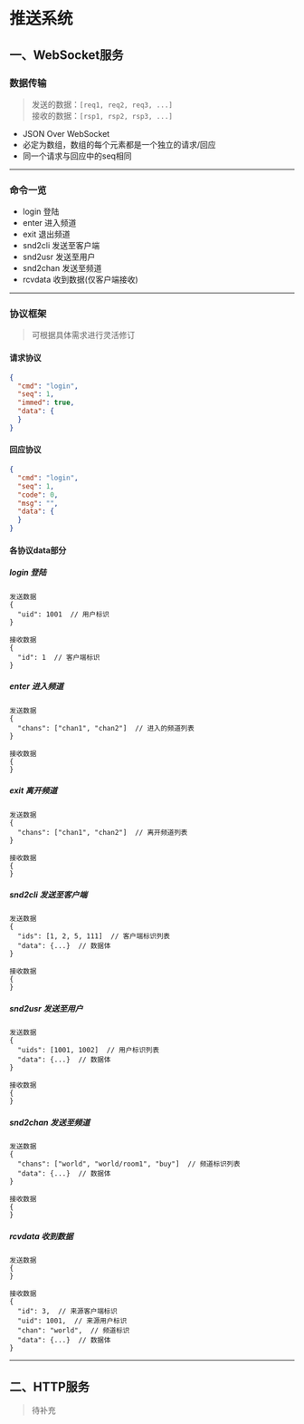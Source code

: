 # 推送系统

## 一、WebSocket服务

### 数据传输
> 发送的数据：```[req1, req2, req3, ...]```<br>
> 接收的数据：```[rsp1, rsp2, rsp3, ...]```<br>
* JSON Over WebSocket
* 必定为数组，数组的每个元素都是一个独立的请求/回应
* 同一个请求与回应中的seq相同
---

### 命令一览
* login 登陆<br>
* enter 进入频道<br>
* exit 退出频道<br>
* snd2cli 发送至客户端<br>
* snd2usr 发送至用户<br>
* snd2chan 发送至频道<br>
* rcvdata 收到数据(仅客户端接收)<br>
---

### 协议框架
> 可根据具体需求进行灵活修订

#### 请求协议
```json
{
  "cmd": "login",
  "seq": 1,
  "immed": true,
  "data": {
  }
}
```

#### 回应协议
```json
{
  "cmd": "login",
  "seq": 1,
  "code": 0,
  "msg": "",
  "data": {
  }
}
```

#### 各协议data部分

##### login 登陆
```
发送数据
{
  "uid": 1001  // 用户标识
}

接收数据
{
  "id": 1  // 客户端标识
}
```

##### enter 进入频道
```
发送数据
{
  "chans": ["chan1", "chan2"]  // 进入的频道列表
}

接收数据
{
}
```

##### exit 离开频道
```
发送数据
{
  "chans": ["chan1", "chan2"]  // 离开频道列表
}

接收数据
{
}
```

##### snd2cli 发送至客户端
```
发送数据
{
  "ids": [1, 2, 5, 111]  // 客户端标识列表
  "data": {...}  // 数据体
}

接收数据
{
}
```

##### snd2usr 发送至用户
```
发送数据
{
  "uids": [1001, 1002]  // 用户标识列表
  "data": {...}  // 数据体
}

接收数据
{
}
```

##### snd2chan 发送至频道
```
发送数据
{
  "chans": ["world", "world/room1", "buy"]  // 频道标识列表
  "data": {...}  // 数据体
}

接收数据
{
}
```

##### rcvdata 收到数据
```
发送数据
{
}

接收数据
{
  "id": 3,  // 来源客户端标识
  "uid": 1001,  // 来源用户标识
  "chan": "world",  // 频道标识
  "data": {...}  // 数据体
}
```
---

## 二、HTTP服务
> 待补充
